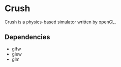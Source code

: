 # Crush

Crush is a physics-based simulator written by openGL.

## Dependencies
- glfw
- glew
- glm
